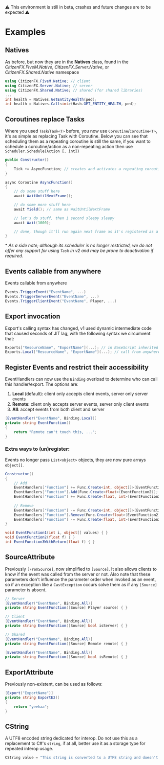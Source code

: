 ⚠️ This environment is still in beta, crashes and future changes are to be expected ⚠️
# Examples

## Natives
As before, but now they are in the **Natives** class, found in the *CitizenFX.FiveM.Native*, *CitizenFX.Server.Native*, or *CitizenFX.Shared.Native* namespace
```csharp
using CitizenFX.FiveM.Native; // client
using CitizenFX.Server.Native; // server
using CitizenFX.Shared.Native; // shared (for shared libraries)
...
int health = Natives.GetEntityHealth(ped);
int health = Natives.Call<int>(Hash.GET_ENTITY_HEALTH, ped);
```

## Coroutines replace Tasks
Where you used `Task`/`Task<T>` before, you now use `Coroutine`/`Coroutine<T>`, it's as simple as replacing Task with Coroutine. Below you can see that scheduling them as a repeating coroutine is still the same, if you want to schedule a coroutine/action as a non-repeating action then use `Scheduler.Schedule(Action [, int])`
```csharp
public Constructor()
{
	Tick += AsyncFunction; // creates and activates a repeating coroutine
}

async Coroutine AsyncFunction()
{
	// do some stuff here
	await WaitUntilNextFrame();

	// do some more stuff here
	await Yield(); // same as WaitUntilNextFrame

	// let's do stuff, then 1 second sleepy sleepy
	await Wait(1000);

	// done, though it'll run again next frame as it's registered as a repeating tick
}
```
\* *As a side note; although its scheduler is no longer restricted, we do not offer any support for using `Task` in v2 and may be prone to deactivation if required.*

## Events callable from anywhere
Events callable from anywhere
```csharp
Events.TriggerEvent("EventName", ...)
Events.TriggerServerEvent("EventName", ...)
Events.TriggerClientEvent("EventName", Player, ...)
```

## Export invocation
Export's calling syntax has changed, v1 used dynamic intermediate code that caused seconds of JIT lag, with the following syntax we circumvent that:
```csharp
Exports["ResourceName", "ExportName"](...); // in BaseScript inherited classes
Exports.Local["ResourceName", "ExportName"](...); // call from anywhere
```

## Register Events and restrict their accessibility
EventHandlers can now use the `Binding` overload to determine who can call this handler/export. The options are:
1. **Local** (default): client only accepts client events, server only server events
2. **Remote**: client only accepts server events, server only client events
3. **All**: accept events from both client and server
```csharp
[EventHandler("EventName", Binding.Local)]
private string EventFunction()
{
	return "Remote can't touch this, ...";
}
```

### Extra ways to (un)register:  
Events no longer pass `List<object>` objects, they are now pure arrays `object[]`.
```csharp
Constructor()
{
	// Add
	EventHandlers["Function"] += Func.Create<int, object[]>(EventFunction1);
	EventHandlers["Function"].Add(Func.Create<float>(EventFunction2));
	EventHandlers["Function"] += Func.Create<float, int>(EventFunction3WithReturn);
	
	// Remove
	EventHandlers["Function"] -= Func.Create<int, object[]>(EventFunction1);
	EventHandlers["Function"].Remove(Func.Create<float>(EventFunction2));
	EventHandlers["Function"] -= Func.Create<float, int>(EventFunction3WithReturn);
}

void EventFunction1(int i, object[] values) { }
void EventFunction2(float f) { }
int EventFunction3WithReturn(float f) { }
```

## SourceAttribute
Previously `[FromSource]`, now simplified to `[Source]`. It also allows clients to know if the event was called from the server or not. Also note that these parameters don't influence the parameter order when invoked as an event, so if an exception like a `CastException` occurs solve them as if any `[Source]` parameter is absent.
```csharp
// Server
[EventHandler("EventName", Binding.All)]
private string EventFunction([Source] Player source) { }

// Client
[EventHandler("EventName", Binding.All)]
private string EventFunction([Source] bool isServer) { }

// Shared
[EventHandler("EventName", Binding.All)]
private string EventFunction([Source] Remote remote) { }

[EventHandler("EventName", Binding.All)]
private string EventFunction([Source] bool isRemote) { }
```


## ExportAttribute
Previously non-existent, can be used as follows:
```csharp
[Export("ExportName")]
private string ExportE2()
{
	return "yeehaa";
}
```

## CString
A UTF8 encoded string dedicated for interop. Do not use this as a replacement to C#'s `string`, if at all, better use it as a storage type for repeated interop usage.
```csharp
CString value = "This string is converted to a UTF8 string and doesn't need reconversion on interop!";
```

